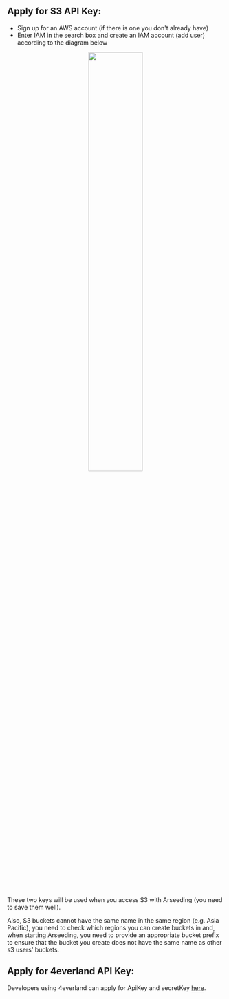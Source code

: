 ## Apply for S3 API Key:

- Sign up for an AWS account (if there is one you don't already have)
- Enter IAM in the search box and create an IAM account (add user) according to the diagram below

<div align="center"><img src="https://arseed.web3infura.io/qCm8eSMWTuG4hxaDgqiOHVJuesVWCOOpi21-YH6NcOc" height="50%" width="50%"/></div>

These two keys will be used when you access S3 with Arseeding (you need to save them well).

Also, S3 buckets cannot have the same name in the same region (e.g. Asia Pacific), you need to check which regions you can create buckets in and, when starting Arseeding, you need to provide an appropriate bucket prefix to ensure that the bucket you create does not have the same name as other s3 users' buckets.

## Apply for 4everland API Key:

Developers using 4everland can apply for ApiKey and secretKey [here](https://dashboard.4everland.org/#/settings?tab=auth_tokens&sub=bucket_auth_tokens).